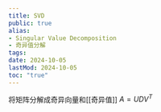 ```yaml
---
title: SVD
public: true
alias:
- Singular Value Decomposition
- 奇异值分解
tags:
date: 2024-10-05
lastMod: 2024-10-05
toc: "true"
---
```


将矩阵分解成奇异向量和[[奇异值]]
$A=UDV^T$